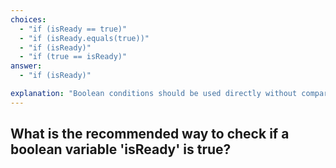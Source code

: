 ```yaml
---
choices:
  - "if (isReady == true)"
  - "if (isReady.equals(true))"
  - "if (isReady)"
  - "if (true == isReady)"
answer:
  - "if (isReady)"

explanation: "Boolean conditions should be used directly without comparing to true or false."
---
```


## What is the recommended way to check if a boolean variable 'isReady' is true?
